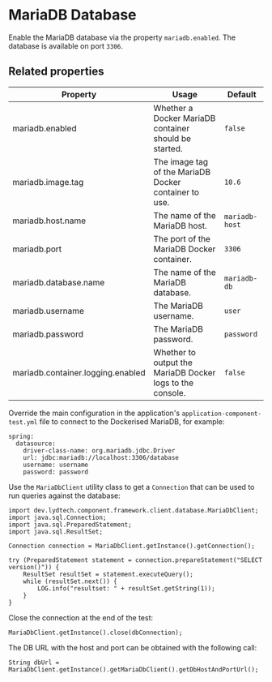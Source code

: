 # MariaDB Database

Enable the MariaDB database via the property `mariadb.enabled`.  The database is available on port `3306`.

## Related properties
| Property                                        | Usage                                                                                                                                                                                                                                                                                                                                                                           | Default                            |
|-------------------------------------------------|---------------------------------------------------------------------------------------------------------------------------------------------------------------------------------------------------------------------------------------------------------------------------------------------------------------------------------------------------------------------------------|------------------------------------|
| mariadb.enabled                                 | Whether a Docker MariaDB container should be started.                                                                                                                                                                                                                                                                                                                           | `false`                            |
| mariadb.image.tag                               | The image tag of the MariaDB Docker container to use.                                                                                                                                                                                                                                                                                                                           | `10.6`                             |
| mariadb.host.name                               | The name of the MariaDB host.                                                                                                                                                                                                                                                                                                                                                   | `mariadb-host`                     |
| mariadb.port                                    | The port of the MariaDB Docker container.                                                                                                                                                                                                                                                                                                                                       | `3306`                             |
| mariadb.database.name                           | The name of the MariaDB database.                                                                                                                                                                                                                                                                                                                                               | `mariadb-db`                       |
| mariadb.username                                | The MariaDB username.                                                                                                                                                                                                                                                                                                                                                           | `user`                             |
| mariadb.password                                | The MariaDB password.                                                                                                                                                                                                                                                                                                                                                           | `password`                         |
| mariadb.container.logging.enabled               | Whether to output the MariaDB Docker logs to the console.                                                                                                                                                                                                                                                                                                                       | `false`                            |


Override the main configuration in the application's `application-component-test.yml` file to connect to the Dockerised MariaDB, for example:

```
spring:
  datasource:
    driver-class-name: org.mariadb.jdbc.Driver
    url: jdbc:mariadb://localhost:3306/database
    username: username
    password: password
```

Use the `MariaDbClient` utility class to get a `Connection` that can be used to run queries against the database:
```
import dev.lydtech.component.framework.client.database.MariaDbClient;
import java.sql.Connection;
import java.sql.PreparedStatement;
import java.sql.ResultSet;

Connection connection = MariaDbClient.getInstance().getConnection();

try (PreparedStatement statement = connection.prepareStatement("SELECT version()")) {
    ResultSet resultSet = statement.executeQuery();
    while (resultSet.next()) {
        LOG.info("resultset: " + resultSet.getString(1));
    }
}
```

Close the connection at the end of the test:
```
MariaDbClient.getInstance().close(dbConnection);
```

The DB URL with the host and port can be obtained with the following call:
```
String dbUrl = MariaDbClient.getInstance().getMariaDbClient().getDbHostAndPortUrl();
```

